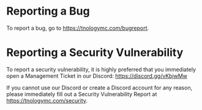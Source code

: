 # Reporting a Bug

To report a bug, go to https://tnologymc.com/bugreport.


# Reporting a Security Vulnerability

To report a security vulnerability, it is highly preferred that you immediately open a Management Ticket in our Discord: https://discord.gg/vKbjwMw

If you cannot use our Discord or create a Discord account for any reason, please immediately fill out a Security Vulnerability Report at https://tnologymc.com/security.